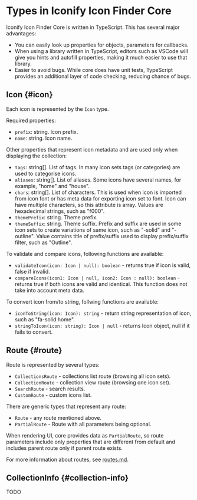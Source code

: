# Types in Iconify Icon Finder Core

Iconify Icon Finder Core is written in TypeScript. This has several major advantages:

-   You can easily look up properties for objects, parameters for callbacks.
-   When using a library written in TypeScript, editors such as VSCode will give you hints and autofill properties, making it much easier to use that library.
-   Easier to avoid bugs. While core does have unit tests, TypeScript provides an additional layer of code checking, reducing chance of bugs.

## Icon {#icon}

Each icon is represented by the `Icon` type.

Required properties:

-   `prefix`: string. Icon prefix.
-   `name`: string. Icon name.

Other properties that represent icon metadata and are used only when displaying the collection:

-   `tags`: string[]. List of tags. In many icon sets tags (or categories) are used to categorise icons.
-   `aliases`: string[]. List of aliases. Some icons have several names, for example, "home" and "house".
-   `chars`: string[]. List of characters. This is used when icon is imported from icon font or has meta data for exporting icon set to font. Icon can have multiple characters, so this attribute is array. Values are hexadecimal strings, such as "f000".
-   `themePrefix`: string. Theme prefix.
-   `themeSuffix`: string. Theme suffix. Prefix and suffix are used in some icon sets to create variations of same icon, such as "-solid" and "-outline". Value contains title of prefix/suffix used to display prefix/suffix filter, such as "Outline".

To validate and compare icons, following functions are available:

-   `validateIcon(icon: Icon | null): boolean` - returns true if icon is valid, false if invalid.
-   `compareIcons(icon1: Icon | null, icon2: Icon : null): boolean` - returns true if both icons are valid and identical. This function does not take into account meta data.

To convert icon from/to string, follwing functions are available:

-   `iconToString(icon: Icon): string` - return string representation of icon, such as "fa-solid:home".
-   `stringToIcon(icon: string): Icon | null` - returns Icon object, null if it fails to convert.

## Route {#route}

Route is represented by several types:

-   `CollectionsRoute` - collections list route (browsing all icon sets).
-   `CollectionRoute` - collection view route (browsing one icon set).
-   `SearchRoute` - search results.
-   `CustomRoute` - custom icons list.

There are generic types that represent any route:

-   `Route` - any route mentioned above.
-   `PartialRoute` - Route with all parameters being optional.

When rendering UI, core provides data as `PartialRoute`, so route parameters include only properties that are different from default and includes parent route only if parent route exists.

For more information about routes, see [routes.md](routes.md).

## CollectionInfo {#collection-info}

TODO
